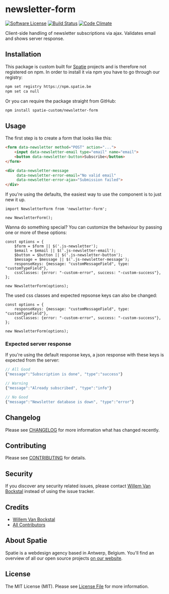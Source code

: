 # newsletter-form

[![Software License](https://img.shields.io/badge/license-MIT-brightgreen.svg?style=flat-square)](LICENSE.md)
[![Build Status](https://img.shields.io/travis/spatie-custom/newsletter-form/master.svg?style=flat-square)](https://travis-ci.org/spatie-custom/newsletter-form)
[![Code Climate](https://img.shields.io/codeclimate/github/spatie-custom/newsletter-form.svg?style=flat-square)](https://img.shields.io/codeclimate/github/spatie-custom/newsletter-form.svg)

Client-side handling of newsletter subscriptions via ajax. Validates email and shows server response.

## Installation

This package is custom built for [Spatie](https://spatie.be) projects and is therefore not registered on npm.
In order to install it via npm you have to go through our registry:

```bash
npm set registry https://npm.spatie.be
npm set ca null
```

Or you can require the package straight from GitHub:

```bash
npm install spatie-custom/newsletter-form
```

## Usage

The first step is to create a form that looks like this:

```html
<form data-newsletter method="POST" action="...">
    <input data-newsletter-email type="email" name="email">
    <button data-newsletter-button>Subscribe</button>
</form>

<div data-newsletter-message 
     data-newsletter-error-email="No valid email" 
     data-newsletter-error-ajax="Submission failed">
</div>
```

If you're using the defaults, the easiest way to use the component is to just new it up.

```es6
import NewsletterForm from 'newsletter-form';

new NewsletterForm();
```

Wanna do something special? You can customize the behaviour by passing one or more of these options:

```es6
const options = {
    $form = $form || $('.js-newsletter');
    $email = $email || $('.js-newsletter-email');
    $button = $button || $('.js-newsletter-button');
    $message = $message || $('.js-newsletter-message');
    responseKeys: {message: "customMessageField", type: "customTypeField"},
    cssClasses: {error: "-custom-error", success: "-custom-success"},
};

new NewsletterForm(options);
```

The used css classes and expected repsonse keys can also be changed:

```es6
const options = {
    responseKeys: {message: "customMessageField", type: "customTypeField"},
    cssClasses: {error: "-custom-error", success: "-custom-success"},
};

new NewsletterForm(options);
```

### Expected server response

If you're using the default response keys, a json response with these keys is expected from the server:

```js
// All Good
{"message":"Subscription is done", "type":"success"}

// Warning 
{"message":"Already subscribed", "type":"info"}

// No Good
{"message":"Newsletter database is down", "type":"error"}
```

## Changelog

Please see [CHANGELOG](CHANGELOG.md) for more information what has changed recently.

## Contributing

Please see [CONTRIBUTING](CONTRIBUTING.md) for details.

## Security

If you discover any security related issues, please contact [Willem Van Bockstal](https://github.com/willemvb) instead of using the issue tracker.

## Credits

- [Willem Van Bockstal](https://github.com/willemvb)
- [All Contributors](../../contributors)

## About Spatie
Spatie is a webdesign agency based in Antwerp, Belgium. You'll find an overview of all our open source projects [on our website](https://spatie.be/opensource).

## License

The MIT License (MIT). Please see [License File](LICENSE.md) for more information.
